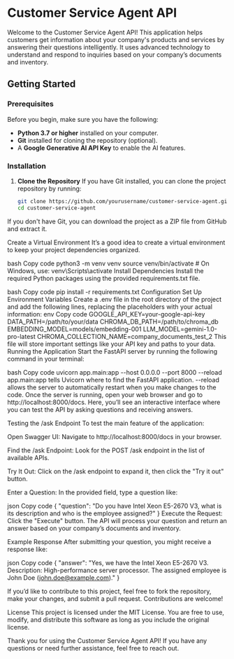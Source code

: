 # Customer Service Agent API

Welcome to the Customer Service Agent API! This application helps customers get information about your company's products and services by answering their questions intelligently. It uses advanced technology to understand and respond to inquiries based on your company’s documents and inventory.

## Getting Started

### Prerequisites
Before you begin, make sure you have the following:
- **Python 3.7 or higher** installed on your computer.
- **Git** installed for cloning the repository (optional).
- A **Google Generative AI API Key** to enable the AI features.

### Installation
1. **Clone the Repository**
   If you have Git installed, you can clone the project repository by running:
   ```bash
   git clone https://github.com/yourusername/customer-service-agent.git
   cd customer-service-agent
If you don't have Git, you can download the project as a ZIP file from GitHub and extract it.

Create a Virtual Environment It’s a good idea to create a virtual environment to keep your project dependencies organized.

bash
Copy code
python3 -m venv venv
source venv/bin/activate  # On Windows, use: venv\Scripts\activate
Install Dependencies Install the required Python packages using the provided requirements.txt file.

bash
Copy code
pip install -r requirements.txt
Configuration
Set Up Environment Variables Create a .env file in the root directory of the project and add the following lines, replacing the placeholders with your actual information:
env
Copy code
GOOGLE_API_KEY=your-google-api-key
DATA_PATH=/path/to/your/data
CHROMA_DB_PATH=/path/to/chroma_db
EMBEDDING_MODEL=models/embedding-001
LLM_MODEL=gemini-1.0-pro-latest
CHROMA_COLLECTION_NAME=company_documents_test_2
This file will store important settings like your API key and paths to your data.
Running the Application
Start the FastAPI server by running the following command in your terminal:

bash
Copy code
uvicorn app.main:app --host 0.0.0.0 --port 8000 --reload
app.main:app tells Uvicorn where to find the FastAPI application.
--reload allows the server to automatically restart when you make changes to the code.
Once the server is running, open your web browser and go to http://localhost:8000/docs. Here, you’ll see an interactive interface where you can test the API by asking questions and receiving answers.

Testing the /ask Endpoint
To test the main feature of the application:

Open Swagger UI: Navigate to http://localhost:8000/docs in your browser.

Find the /ask Endpoint: Look for the POST /ask endpoint in the list of available APIs.

Try It Out: Click on the /ask endpoint to expand it, then click the "Try it out" button.

Enter a Question: In the provided field, type a question like:

json
Copy code
{
  "question": "Do you have Intel Xeon E5-2670 V3, what is its description and who is the employee assigned?"
}
Execute the Request: Click the "Execute" button. The API will process your question and return an answer based on your company’s documents and inventory.

Example Response
After submitting your question, you might receive a response like:

json
Copy code
{
  "answer": "Yes, we have the Intel Xeon E5-2670 V3. Description: High-performance server processor. The assigned employee is John Doe (john.doe@example.com)."
}

If you’d like to contribute to this project, feel free to fork the repository, make your changes, and submit a pull request. Contributions are welcome!

License
This project is licensed under the MIT License. You are free to use, modify, and distribute this software as long as you include the original license.

Thank you for using the Customer Service Agent API! If you have any questions or need further assistance, feel free to reach out.